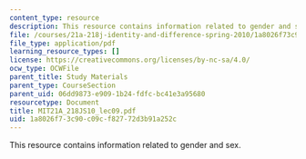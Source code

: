 ```yaml
---
content_type: resource
description: This resource contains information related to gender and sex.
file: /courses/21a-218j-identity-and-difference-spring-2010/1a8026f73c90c09cf82772d3b91a252c_MIT21A_218JS10_lec09.pdf
file_type: application/pdf
learning_resource_types: []
license: https://creativecommons.org/licenses/by-nc-sa/4.0/
ocw_type: OCWFile
parent_title: Study Materials
parent_type: CourseSection
parent_uid: 06dd9873-e909-1b24-fdfc-bc41e3a95680
resourcetype: Document
title: MIT21A_218JS10_lec09.pdf
uid: 1a8026f7-3c90-c09c-f827-72d3b91a252c
---
```

This resource contains information related to gender and sex.